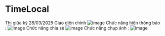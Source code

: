 # TimeLocal
Thi giữa kỳ 28/03/2025
Giao diện chính
![image](https://github.com/user-attachments/assets/7075642b-6b94-437c-b682-0cdaf1e01cdb)
Chức năng hiện thông báo :
![image](https://github.com/user-attachments/assets/91073bdc-96e5-4f49-a615-64b0ecf7d42b)
Chức năng chia sẻ
![image](https://github.com/user-attachments/assets/e67a173c-364c-48ba-872a-1e2e25499b99)
Chức năng chụp ảnh :
![image](https://github.com/user-attachments/assets/e7210ecf-1d69-470a-9d3c-bf326a798d77)
